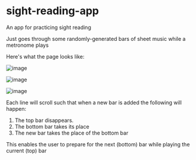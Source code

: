 # sight-reading-app
An app for practicing sight reading

Just goes through some randomly-generated bars of sheet music while a metronome plays

Here's what the page looks like:

![image](https://github.com/user-attachments/assets/bca2c2e2-4aab-4d8d-827e-eb185468aa73)


![image](https://github.com/user-attachments/assets/30a5864d-0438-4483-8b29-a9cfa98acaee)


![image](https://github.com/user-attachments/assets/3fb041f7-52d2-4b81-8334-ebc45798ebd3)

Each line will scroll such that when a new bar is added the following will happen:
1. The top bar disappears.
2. The bottom bar takes its place
3. The new bar takes the place of the bottom bar

This enables the user to prepare for the next (bottom) bar while playing the current (top) bar 
